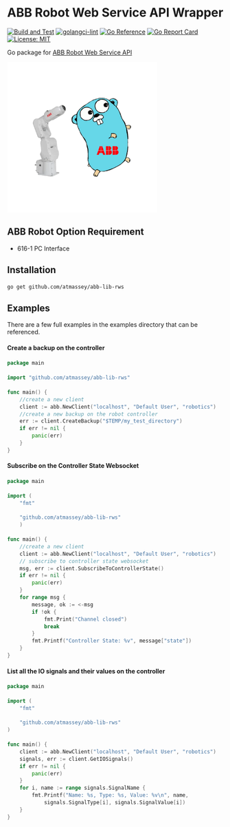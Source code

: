 # ABB Robot Web Service API Wrapper

[![Build and Test](https://github.com/atmassey/abb-lib-rws/actions/workflows/go.yml/badge.svg)](https://github.com/atmassey/abb-lib-rws/actions/workflows/go.yml)
[![golangci-lint](https://github.com/atmassey/abb-lib-rws/actions/workflows/golangci-lint.yml/badge.svg)](https://github.com/atmassey/abb-lib-rws/actions/workflows/golangci-lint.yml)
[![Go Reference](https://pkg.go.dev/badge/github.com/atmassey/abb-lib-rws.svg)](https://pkg.go.dev/github.com/atmassey/abb-lib-rws)
[![Go Report Card](https://goreportcard.com/badge/github.com/atmassey/abb-lib-rws)](https://goreportcard.com/report/github.com/atmassey/abb-lib-rws)
[![License: MIT](https://img.shields.io/badge/License-MIT-yellow.svg)](https://opensource.org/licenses/MIT)

Go package for [ABB Robot Web Service API](https://developercenter.robotstudio.com/api/RWS)

<img src="https://github.com/atmassey/abb-lib-rws/blob/main/docs/rws.png?raw=true" alt="Robot Web Service API Wrapper" width="350" height="350">

## ABB Robot Option Requirement

- 616-1 PC Interface

## Installation

```bash
go get github.com/atmassey/abb-lib-rws
```

## Examples
There are a few full examples in the examples directory that can be referenced.

#### Create a backup on the controller 

```Go
package main

import "github.com/atmassey/abb-lib-rws"

func main() {
	//create a new client
	client := abb.NewClient("localhost", "Default User", "robotics")
	//create a new backup on the robot controller
	err := client.CreateBackup("$TEMP/my_test_directory")
	if err != nil {
		panic(err)
	}
}
```

#### Subscribe on the Controller State Websocket

```Go
package main

import (
	"fmt"

	"github.com/atmassey/abb-lib-rws"
	)

func main() {
	//create a new client
	client := abb.NewClient("localhost", "Default User", "robotics")
	// subscribe to controller state websocket
	msg, err := client.SubscribeToControllerState()
	if err != nil {
		panic(err)
	}
	for range msg {
		message, ok := <-msg
		if !ok {
			fmt.Print("Channel closed")
			break
		}
		fmt.Printf("Controller State: %v", message["state"])
	}
}

```

#### List all the IO signals and their values on the controller

```Go
package main

import (
	"fmt"

	"github.com/atmassey/abb-lib-rws"
)

func main() {
	client := abb.NewClient("localhost", "Default User", "robotics")
	signals, err := client.GetIOSignals()
	if err != nil {
		panic(err)
	}
	for i, name := range signals.SignalName {
		fmt.Printf("Name: %s, Type: %s, Value: %v\n", name,
			signals.SignalType[i], signals.SignalValue[i])
	}
}

```




